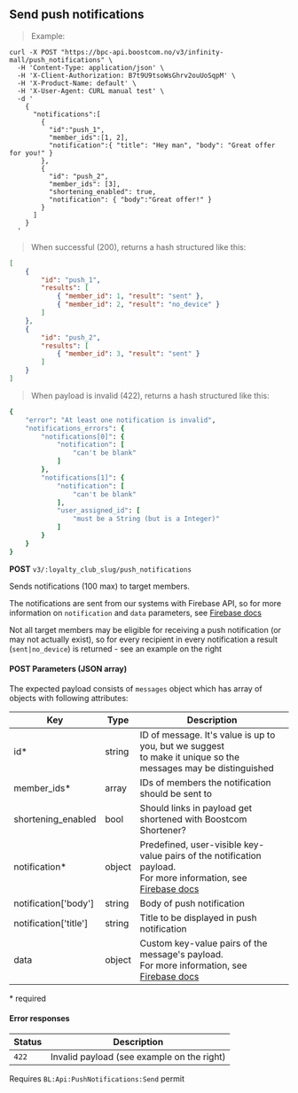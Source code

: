 ## <a name="v3-push-notification-create"></a> Send push notifications

> Example:

```shell
curl -X POST "https://bpc-api.boostcom.no/v3/infinity-mall/push_notifications" \
  -H 'Content-Type: application/json' \
  -H 'X-Client-Authorization: B7t9U9tsoWsGhrv2ouUoSqpM' \
  -H 'X-Product-Name: default' \
  -H 'X-User-Agent: CURL manual test' \
  -d '
    {
      "notifications":[
        {
          "id":"push_1",
          "member_ids":[1, 2],
          "notification":{ "title": "Hey man", "body": "Great offer for you!" }
        },
        {
          "id": "push_2",
          "member_ids": [3],
          "shortening_enabled": true,
          "notification": { "body":"Great offer!" }
        }
      ]
    }
  '
```

> When successful (200), returns a hash structured like this:

```json
[
    {
        "id": "push_1",
        "results": [
            { "member_id": 1, "result": "sent" },
            { "member_id": 2, "result": "no_device" }
        ]
    },
    {
        "id": "push_2",
        "results": [
            { "member_id": 3, "result": "sent" }
        ]
    }
]

```

> When payload is invalid (422), returns a hash structured like this:

```ruby
{
    "error": "At least one notification is invalid",
    "notifications_errors": {
        "notifications[0]": {
            "notification": [
                "can't be blank"
            ]
        },
        "notifications[1]": {
            "notification": [
                "can't be blank"
            ],
            "user_assigned_id": [
                "must be a String (but is a Integer)"
            ]
        }
    }
}
``` 

**POST** `v3/:loyalty_club_slug/push_notifications`

Sends notifications (100 max) to target members.

The notifications are sent from our systems with Firebase API, so for more information on `notification` and `data` parameters, see [Firebase docs](https://firebase.google.com/docs/cloud-messaging/http-server-ref) 

Not all target members may be eligible for receiving a push notification (or may not actually exist), so for every recipient 
in every notification a result (`sent|no_device`) is returned - see an example on the right

#### POST Parameters (JSON array)

The expected payload consists of `messages` object which has array of objects with following attributes:

Key | Type | Description
--------- | --------- | ---------
id* | string | ID of message. It's value is up to you, but we suggest <br /> to make it unique so the messages may be distinguished
member_ids* | array | IDs of members the notification should be sent to
shortening_enabled | bool | Should links in payload get shortened with Boostcom Shortener?
notification* | object | Predefined, user-visible key-value pairs of the notification payload. <br /> For more information, see [Firebase docs](https://firebase.google.com/docs/cloud-messaging/http-server-ref#notification-payload-support)
notification['body'] | string | Body of push notification
notification['title'] | string | Title to be displayed in push notification
data | object | Custom key-value pairs of the message's payload. <br /> For more information, see [Firebase docs](https://firebase.google.com/docs/cloud-messaging/http-server-ref#data)

\* required

#### Error responses

Status | Description
--------- | ----------- 
`422` | Invalid payload (see example on the right)

<aside class="notice">
Requires <code>BL:Api:PushNotifications:Send</code> permit
</aside>
